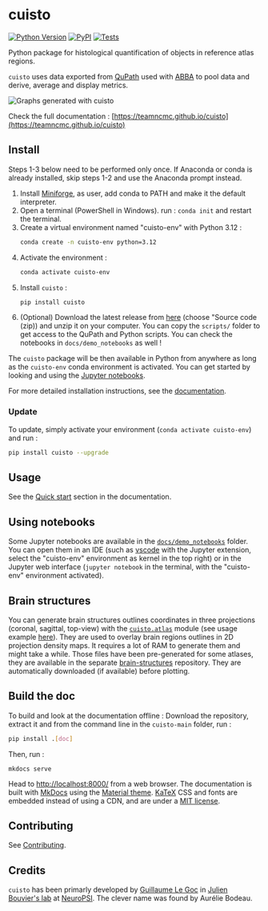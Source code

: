 # cuisto

[![Python Version](https://img.shields.io/pypi/pyversions/cuisto.svg)](https://pypi.org/project/cuisto)
[![PyPI](https://img.shields.io/pypi/v/cuisto.svg)](https://pypi.org/project/cuisto/)
[![Tests](https://img.shields.io/github/actions/workflow/status/TeamNCMC/cuisto/python-publish.yml)](https://github.com/TeamNCMC/cuisto/actions/workflows/python-publish.yml)

Python package for histological quantification of objects in reference atlas regions.

`cuisto` uses data exported from [QuPath](https://qupath.github.io) used with [ABBA](https://abba-documentation.readthedocs.io/en/latest/) to pool data and derive, average and display metrics.

![Graphs generated with cuisto](docs/images/cuisto-showcase.svg)

Check the full documentation : [https://teamncmc.github.io/cuisto](https://teamncmc.github.io/cuisto)

## Install
Steps 1-3 below need to be performed only once. If Anaconda or conda is already installed, skip steps 1-2 and use the Anaconda prompt instead.
1. Install [Miniforge](https://conda-forge.org/download/), as user, add conda to PATH and make it the default interpreter.
2. Open a terminal (PowerShell in Windows). run : `conda init` and restart the terminal.
3. Create a virtual environment named "cuisto-env" with Python 3.12 :
    ```bash
    conda create -n cuisto-env python=3.12
    ```
4. Activate the environment :
    ```bash
    conda activate cuisto-env
    ```
5. Install `cuisto` :
    ```bash
    pip install cuisto
    ```
6. (Optional) Download the latest release from [here](https://github.com/TeamNCMC/cuisto/releases/latest) (choose "Source code (zip)) and unzip it on your computer. You can copy the `scripts/` folder to get access to the QuPath and Python scripts. You can check the notebooks in `docs/demo_notebooks` as well !

The `cuisto` package will be then available in Python from anywhere as long as the `cuisto-env` conda environment is activated. You can get started by looking and using the [Jupyter notebooks](#using-notebooks).

For more detailed installation instructions, see the [documentation](https://teamncmc.github.io/cuisto/guide-installation.html).

### Update
To update, simply activate your environment (`conda activate cuisto-env`) and run :
```bash
pip install cuisto --upgrade
```

## Usage
See the [Quick start](https://teamncmc.github.io/cuisto/main-quick-start.html) section in the documentation.

## Using notebooks
Some Jupyter notebooks are available in the [`docs/demo_notebooks`](https://github.com/TeamNCMC/cuisto/tree/main/docs/demo_notebooks) folder. You can open them in an IDE (such as [vscode](https://code.visualstudio.com/) with the Jupyter extension, select the "cuisto-env" environment as kernel in the top right) or in the Jupyter web interface (`jupyter notebook` in the terminal, with the "cuisto-env" environment activated).

## Brain structures
You can generate brain structures outlines coordinates in three projections (coronal, sagittal, top-view) with the [`cuisto.atlas`](https://teamncmc.github.io/cuisto/api-atlas.html) module (see usage example [here](https://teamncmc.github.io/cuisto/tips-brain-contours.html)). They are used to overlay brain regions outlines in 2D projection density maps. It requires a lot of RAM to generate them and might take a while. Those files have been pre-generated for some atlases, they are available in the separate [brain-structures](https://github.com/TeamNCMC/brain-structures) repository. They are automatically downloaded (if available) before plotting.

## Build the doc
To build and look at the documentation offline :
Download the repository, extract it and from the command line in the `cuisto-main` folder, run :
```bash
pip install .[doc]
```
Then, run :
```
mkdocs serve
```
Head to [http://localhost:8000/](http://localhost:8000/) from a web browser.
The documentation is built with [MkDocs](https://www.mkdocs.org/) using the [Material theme](https://squidfunk.github.io/mkdocs-material/). [KaTeX](https://katex.org/) CSS and fonts are embedded instead of using a CDN, and are under a [MIT license](https://opensource.org/license/MIT).

## Contributing
See [Contributing](CONTRIBUTING.md).

## Credits
`cuisto` has been primarly developed by [Guillaume Le Goc](https://legoc.fr) in [Julien Bouvier's lab](https://www.bouvier-lab.com/) at [NeuroPSI](https://neuropsi.cnrs.fr/). The clever name was found by Aurélie Bodeau.
